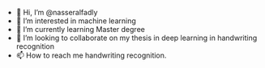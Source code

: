 - 👋 Hi, I’m @nasseralfadly
- 👀 I’m interested in machine learning
- 🌱 I’m currently learning Master degree 
- 💞️ I’m looking to collaborate on my thesis in deep learning in handwriting recognition
- 📫 How to reach me handwriting recognition.

<!---
nasseralfadly/nasseralfadly is a ✨ special ✨ repository because its `README.md` (this file) appears on your GitHub profile.
You can click the Preview link to take a look at your changes.
--->
